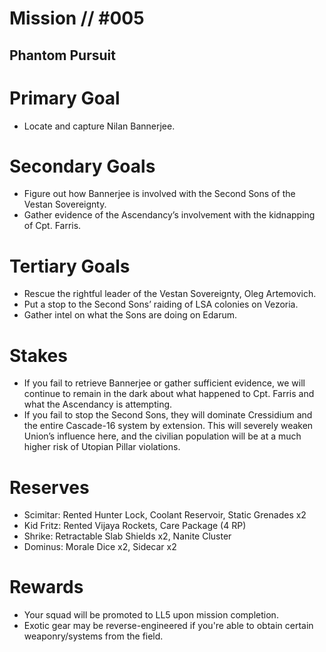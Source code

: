 # Mission // #005
## Phantom Pursuit
# Primary Goal
- Locate and capture Nilan Bannerjee.

# Secondary Goals
- Figure out how Bannerjee is involved with the Second Sons of the Vestan Sovereignty.
- Gather evidence of the Ascendancy’s involvement with the kidnapping of Cpt. Farris.

# Tertiary Goals
- Rescue the rightful leader of the Vestan Sovereignty, Oleg Artemovich.
- Put a stop to the Second Sons’ raiding of LSA colonies on Vezoria.
- Gather intel on what the Sons are doing on Edarum.

# Stakes
- If you fail to retrieve Bannerjee or gather sufficient evidence, we will continue to remain in the dark about what happened to Cpt. Farris and what the Ascendancy is attempting.
- If you fail to stop the Second Sons, they will dominate Cressidium and the entire Cascade-16 system by extension. This will severely weaken Union’s influence here, and the civilian population will be at a much higher risk of Utopian Pillar violations.

# Reserves
- Scimitar: Rented Hunter Lock, Coolant Reservoir, Static Grenades x2
- Kid Fritz: Rented Vijaya Rockets, Care Package (4 RP)
- Shrike: Retractable Slab Shields x2, Nanite Cluster
- Dominus: Morale Dice x2, Sidecar x2

# Rewards
- Your squad will be promoted to LL5 upon mission completion.
- Exotic gear may be reverse-engineered if you're able to obtain certain weaponry/systems from the field.